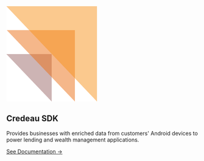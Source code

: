 <link rel="stylesheet" href="assets/css/style.css" />

<div class="centered-content">
  <img src="assets/images/credeaulogo.png" alt="Credeau SDK Logo" class="sdk-logo" />
  <h2 class="sdk-title">Credeau SDK</h2>
  <p class="sdk-description">
    Provides businesses with enriched data from customers' Android devices to power lending and wealth management applications.
  </p>
  <p>
    <a href="sidebarmain.html" class="doc_link">See Documentation →</a>
  </p>
</div>
